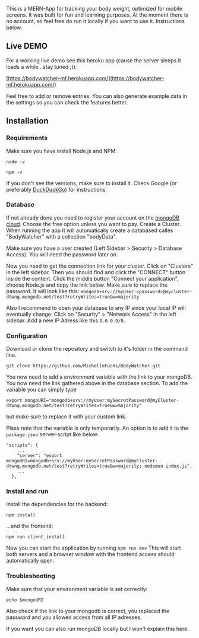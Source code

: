 This is a MERN-App for tracking your body weight, optimized for mobile screens. It was built for fun and learning purposes. At the moment there is no account, so feel free do run it locally if you want to use it. Instructions below.

## Live DEMO

For a working live demo see this heroku app (cause the server sleeps it loads a while...stay tuned ;)):

[https://bodywatcher-mf.herokuapp.com/](https://bodywatcher-mf.herokuapp.com/)

Feel free to add or remove entries. You can also generate example data in the settings so you can check the features better.

## Installation

### Requirements

Make sure you have install Node.js and NPM.

`node -v`

`npm -v`

If you don't see the versions, make sure to install it. Check Google (or preferably [DuckDuckGo](https://duckduckgo.com/?q=install+node+and+npm)) for instructions.

### Database

If not already done you need to register your account on the [mongoDB cloud](https://cloud.mongodb.com/). Choose the free option unless you want to pay. Create a Cluster. When running the app it will automatically create a databased calles "BodyWatcher" with a collection "bodyData".

Make sure you have a user created (Left Sidebar > Security > Database Access). You will need the password later on.

Now you need to get the connection link for your cluster. Click on "Clusters" in the left sidebar. Then you should find and click the "CONNECT" button inside the content. Click the middle button "Connect your application", choose Node.js and copy the link below. Make sure to replace the password.
It will look like this: `mongodb+srv://myUser:<password>@mycluster-dtwng.mongodb.net/test?retryWrites=true&w=majority`

Also I recommend to open your database to any IP since your local IP will eventually change:
Click on "Security" > "Network Access" in the left sidebar. Add a new IP Adress like this `0.0.0.0/0`.

### Configuration

Download or clone the repository and switch to it's folder in the command line.

`git clone https://github.com/MichelleFuchs/BodyWatcher.git`

You now need to add a environment variable with the link to your mongoDB. You now need the link gathered above in the database section. To add the variable you can simply type

`export mongoURI="mongodb+srv://myUser:mySecretPassword@myCluster-dtwng.mongodb.net/test?retryWrites=true&w=majority"`

but make sure to replace it with your custom link.

Plase note that the variable is only temporarily. An option is to add it to the `package.json` server-script like below:

```
"scripts": {
    ...
    "server": "export mongoURI=mongodb+srv://myUser:mySecretPassword@myCluster-dtwng.mongodb.net/test?retryWrites=true&w=majority; nodemon index.js",
    ...
  },
```

### Install and run

Install the dependencies for the backend:

`npm install`

...and the frontend:

`npm run client_install`

Now you can start the application by running
`npm run dev`
This will start both servers and a browser window with the frontend access should automatically open.

### Troubleshooting

Make sure that your environment variable is set correctly:

`echo $mongoURI`

Also check if the link to your mongodb is correct, you replaced the password and you allowed access from all IP adresses.

If you want you can also run mongoDB locally but I won't explain this here.
